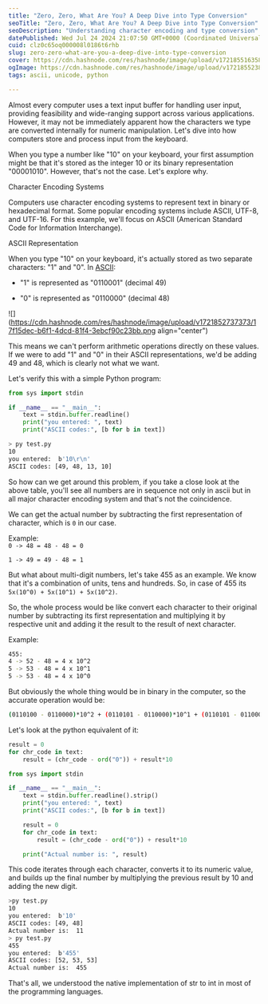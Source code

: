 ```yaml
---
title: "Zero, Zero, What Are You? A Deep Dive into Type Conversion"
seoTitle: "Zero, Zero, What Are You? A Deep Dive into Type Conversion"
seoDescription: "Understanding character encoding and type conversion"
datePublished: Wed Jul 24 2024 21:07:50 GMT+0000 (Coordinated Universal Time)
cuid: clz0c65oq000008l0186t6rhb
slug: zero-zero-what-are-you-a-deep-dive-into-type-conversion
cover: https://cdn.hashnode.com/res/hashnode/image/upload/v1721855163589/9d8eb72e-5ce8-445d-86a7-f27ed4c7c3f3.jpeg
ogImage: https://cdn.hashnode.com/res/hashnode/image/upload/v1721855238265/f073ffb1-ec5f-47ff-8e01-457fad75c8b7.jpeg
tags: ascii, unicode, python

---
```


Almost every computer uses a text input buffer for handling user input, providing feasibility and wide-ranging support across various applications. However, it may not be immediately apparent how the characters we type are converted internally for numeric manipulation. Let's dive into how computers store and process input from the keyboard.

When you type a number like "10" on your keyboard, your first assumption might be that it's stored as the integer 10 or its binary representation "00001010". However, that's not the case. Let's explore why.

Character Encoding Systems

Computers use character encoding systems to represent text in binary or hexadecimal format. Some popular encoding systems include ASCII, UTF-8, and UTF-16. For this example, we'll focus on ASCII (American Standard Code for Information Interchange).

ASCII Representation

When you type "10" on your keyboard, it's actually stored as two separate characters: "1" and "0". In [ASCII](https://en.wikipedia.org/wiki/ASCII):

* "1" is represented as "0110001" (decimal 49)
    
* "0" is represented as "0110000" (decimal 48)
    

![](https://cdn.hashnode.com/res/hashnode/image/upload/v1721852737373/17f15dec-b6f1-4dcd-81f4-3ebcf90c23bb.png align="center")

This means we can't perform arithmetic operations directly on these values. If we were to add "1" and "0" in their ASCII representations, we'd be adding 49 and 48, which is clearly not what we want.

Let's verify this with a simple Python program:

```python
from sys import stdin

if __name__ == "__main__":
    text = stdin.buffer.readline()
    print("you entered: ", text)
    print("ASCII codes:", [b for b in text])
```

```bash
> py test.py
10
you entered:  b'10\r\n'
ASCII codes: [49, 48, 13, 10]
```

So how can we get around this problem, if you take a close look at the above table, you'll see all numbers are in sequence not only in ascii but in all major character encoding system and that's not the coincidence.

We can get the actual number by subtracting the first representation of character, which is `0` in our case.

Example:  
`0 -> 48 = 48 - 48 = 0`

`1 -> 49 = 49 - 48 = 1`

But what about multi-digit numbers, let's take 455 as an example. We know that it's a combination of units, tens and hundreds. So, in case of 455 its `5x(10^0) + 5x(10^1) + 5x(10^2)`.

So, the whole process would be like convert each character to their original number by subtracting its first representation and multiplying it by respective unit and adding it the result to the result of next character.

Example:

```bash
455:
4 -> 52 - 48 = 4 x 10^2
5 -> 53 - 48 = 4 x 10^1
5 -> 53 - 48 = 4 x 10^0
```

But obviously the whole thing would be in binary in the computer, so the accurate operation would be:  

```bash
(0110100 - 0110000)*10^2 + (0110101 - 0110000)*10^1 + (0110101 - 0110000)*10^0	
```

Let's look at the python equivalent of it:  

```python
result = 0
for chr_code in text:
    result = (chr_code - ord("0")) + result*10
```

```python
from sys import stdin

if __name__ == "__main__":
    text = stdin.buffer.readline().strip()
    print("you entered: ", text)
    print("ASCII codes:", [b for b in text])

    result = 0
    for chr_code in text:
        result = (chr_code - ord("0")) + result*10

    print("Actual number is: ", result)
```

This code iterates through each character, converts it to its numeric value, and builds up the final number by multiplying the previous result by 10 and adding the new digit.

```bash
>py test.py
10
you entered:  b'10'
ASCII codes: [49, 48]
Actual number is:  11
> py test.py
455
you entered:  b'455'
ASCII codes: [52, 53, 53]
Actual number is:  455
```

  
That's all, we understood the native implementation of str to int in most of the programming languages.
